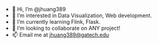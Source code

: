 - 👋 Hi, I’m @jhuang389
- 👀 I’m interested in Data Visualization, Web development.
- 🌱 I’m currently learning Flink, Flask.
- 💞️ I’m looking to collaborate on ANY project!
- 📫 Email me at jhuang389@gatech.edu

<!---
jhuang389/jhuang389 is a ✨ special ✨ repository because its `README.md` (this file) appears on your GitHub profile.
You can click the Preview link to take a look at your changes.
--->
